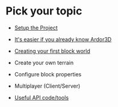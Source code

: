 # Pick your topic #

  * [Setup the Project](https://code.google.com/p/ardorcraft-api-examples/wiki/GettingStarted)
  * [It's easier if you already know Ardor3D](http://ardor3d.com/wiki/start)
  * [Creating your first block world](https://code.google.com/p/ardorcraft-api-examples/wiki/FirstBlockWorld)
  * Create your own terrain
  * Configure block properties
  * Multiplayer (Client/Server)

  * [Useful API code/tools](https://code.google.com/p/ardorcraft-api-examples/wiki/UsefulAPICode)